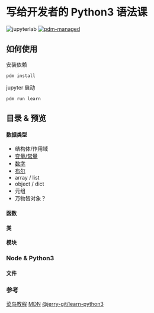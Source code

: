 # 写给开发者的 Python3 语法课

![jupyterlab](https://img.shields.io/badge/jupyterlab-F37626)
[![pdm-managed](https://img.shields.io/badge/pdm-managed-blueviolet)](https://pdm.fming.dev)

## 如何使用

安装依赖

`pdm install`

jupyter 启动

`pdm run learn`

## 目录 & 预览

#### 数据类型
- 结构体/作用域
- [变量/常量](http://nbviewer.jupyter.org/github/binghuis/python3-course-for-devs/blob/main/src/python3_course_for_devs/notebooks/var.ipynb)
- [数字](http://nbviewer.jupyter.org/github/binghuis/python3-course-for-devs/blob/main/src/python3_course_for_devs/notebooks/number.ipynb)
- [布尔](http://nbviewer.jupyter.org/github/binghuis/python3-course-for-devs/blob/main/src/python3_course_for_devs/notebooks/boolean.ipynb)
- array / list
- object / dict
- 元组
- 万物皆对象？

#### 函数

#### 类
#### 模块

### Node & Python3

#### 文件


### 参考

[菜鸟教程]()
[MDN]()
[@jerry-git/learn-python3](https://github.com/jerry-git/learn-python3)